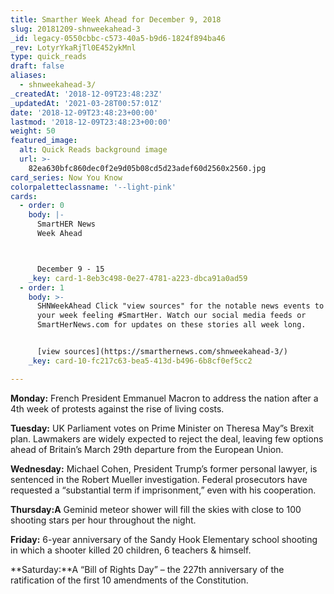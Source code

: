 ```yaml
---
title: Smarther Week Ahead for December 9, 2018
slug: 20181209-shnweekahead-3
_id: legacy-0550cbbc-c573-40a5-b9d6-1824f894ba46
_rev: LotyrYkaRjTl0E452ykMnl
type: quick_reads
draft: false
aliases:
  - shnweekahead-3/
_createdAt: '2018-12-09T23:48:23Z'
_updatedAt: '2021-03-28T00:57:01Z'
date: '2018-12-09T23:48:23+00:00'
lastmod: '2018-12-09T23:48:23+00:00'
weight: 50
featured_image:
  alt: Quick Reads background image
  url: >-
    82ea630bfc860dec0f2e9d05b08cd5d23adef60d2560x2560.jpg
card_series: Now You Know
colorpaletteclassname: '--light-pink'
cards:
  - order: 0
    body: |-
      SmartHER News  
      Week Ahead



      December 9 - 15
    _key: card-1-8eb3c498-0e27-4781-a223-dbca91a0ad59
  - order: 1
    body: >-
      SHNWeekAhead Click "view sources" for the notable news events to kick off
      your week feeling #SmartHer. Watch our social media feeds or
      SmartHerNews.com for updates on these stories all week long.


      [view sources](https://smarthernews.com/shnweekahead-3/)
    _key: card-10-fc217c63-bea5-413d-b496-6b8cf0ef5cc2

---
```

**Monday:** French President Emmanuel Macron to address the nation after a 4th week of protests against the rise of living costs.

**Tuesday:** UK Parliament votes on Prime Minister on Theresa May”s Brexit plan. Lawmakers are widely expected to reject the deal, leaving few options ahead of Britain’s March 29th departure from the European Union.

**Wednesday:** Michael Cohen, President Trump’s former personal lawyer, is sentenced in the Robert Mueller investigation. Federal prosecutors have requested a “substantial term if imprisonment,” even with his cooperation.

**Thursday:A** Geminid meteor shower will fill the skies with close to 100 shooting stars per hour throughout the night.

**Friday:** 6-year anniversary of the Sandy Hook Elementary school shooting in which a shooter killed 20 children, 6 teachers & himself.

**Saturday:**A “Bill of Rights Day” – the 227th anniversary of the ratification of the first 10 amendments of the Constitution.